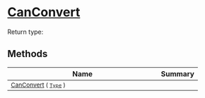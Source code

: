 # [CanConvert](./NetCoreFeatureDescriptorConverter-100664068.md)


Return type:
## Methods

| Name | Summary | 
| --- | --- | 
| <sub>[CanConvert](./NetCoreFeatureDescriptorConverter-100664068.md) ( [`Type`](https://docs.microsoft.com/en-us/dotnet/api/System.Type) )</sub><img width=200/>| <sub></sub>| <br>



